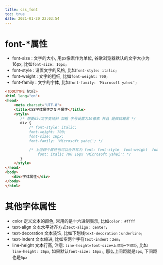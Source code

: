 ```yaml
---
title: css_font
toc: true
date: 2021-01-20 22:03:54
---
```

# font-*属性
- font-size : 文字的大小, 用px像素作为单位, 谷歌浏览器默认的文字大小为16px, 比如`font-size: 16px;`
- font-style : 设置文字的风格, 比如`font-style: italic;`
- font-weight : 文字的粗细, 比如`font-weight: 700;`
- font-family : 文字的字体, 比如`font-family: 'Microsoft yahei';`


```html
<!DOCTYPE html>
<html lang="en">
<head>
    <meta charset="UTF-8">
    <title>CSS字体属性之复合属性</title>
    <style>
       /* 想要div文字变倾斜 加粗 字号设置为16像素 并且 是微软雅黑 */
       div {
           /* font-style: italic;
           font-weight: 700;
           font-size: 16px;
           font-family: 'Microsoft yahei'; */

           /* 上述四个属性也可以合并写为 font: font-style  font-weight  font-size  font-family;
               font: italic 700 16px 'Microsoft yahei'; */
       }
    </style>
</head>
<body>
   <div>字体属性</div>
</body>
</html>
```

# 其他字体属性
- color 定义文本的颜色, 常用的是十六进制表示, 比如`color: #ffff`
- text-align 文本水平对齐方式`text-align: center;`
- text-decoration 文本装饰, 比如下划线`text-decoration：underline;`
- text-indent 文本缩进, 比如空两个字符`text-indent：2em;`
- line-height 文本行高, 注意: `line-height=font-size+上间距+下间距`, 比如`line-height: 26px`, 如果默认`font-size: 16px;`, 那么上间距就是`5px`, 下间距也是`5px`

